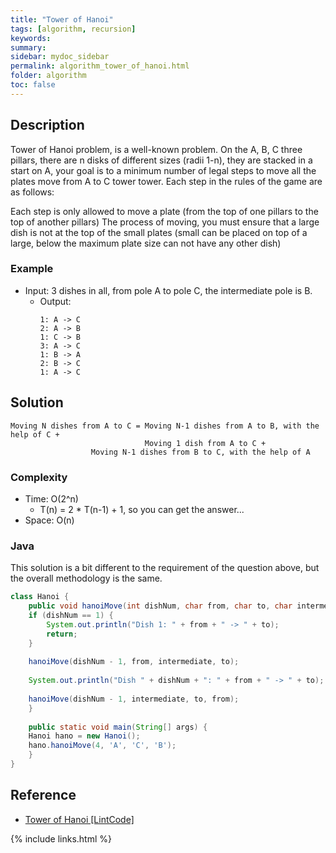 ```yaml
---
title: "Tower of Hanoi"
tags: [algorithm, recursion]
keywords:
summary:
sidebar: mydoc_sidebar
permalink: algorithm_tower_of_hanoi.html
folder: algorithm
toc: false
---
```


## Description
Tower of Hanoi problem, is a well-known problem. On the A, B, C three pillars, there are n disks of different sizes (radii 1-n), they are stacked in a start on A, your goal is to a minimum number of legal steps to move all the plates move from A to C tower tower.
Each step in the rules of the game are as follows:

Each step is only allowed to move a plate (from the top of one pillars to the top of another pillars)
The process of moving, you must ensure that a large dish is not at the top of the small plates (small can be placed on top of a large, below the maximum plate size can not have any other dish)

### Example
* Input: 3 dishes in all, from pole A to pole C, the intermediate pole is B.
  * Output: 
    ```
    1: A -> C
    2: A -> B
    1: C -> B
    3: A -> C
    1: B -> A
    2: B -> C
    1: A -> C
    ```

## Solution
```
Moving N dishes from A to C = Moving N-1 dishes from A to B, with the help of C +
                              Moving 1 dish from A to C +
			      Moving N-1 dishes from B to C, with the help of A
```

### Complexity
* Time: O(2^n)
  * T(n) = 2 * T(n-1) + 1, so you can get the answer...
* Space: O(n)

### Java
This solution is a bit different to the requirement of the question above, but the overall methodology is the same.

```java
class Hanoi {	
    public void hanoiMove(int dishNum, char from, char to, char intermediate) {
	if (dishNum == 1) {
	    System.out.println("Dish 1: " + from + " -> " + to);
	    return;
	}
		
	hanoiMove(dishNum - 1, from, intermediate, to);
		
	System.out.println("Dish " + dishNum + ": " + from + " -> " + to);
		
	hanoiMove(dishNum - 1, intermediate, to, from);
    }
	
    public static void main(String[] args) {
	Hanoi hano = new Hanoi();	
	hano.hanoiMove(4, 'A', 'C', 'B');
    } 
}
```

## Reference
* [Tower of Hanoi [LintCode]](https://lintcode.com/problem/tower-of-hanoi/description)

{% include links.html %}
